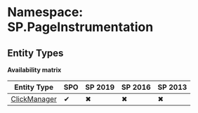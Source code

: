 # Namespace: SP.PageInstrumentation
## Entity Types

**Availability matrix**

Entity Type | SPO | SP 2019 | SP 2016 | SP 2013
----------|-----|---------|---------|--------
[ClickManager](./EntityTypes/ClickManager.md) | ✔ | ✖ | ✖ | ✖
